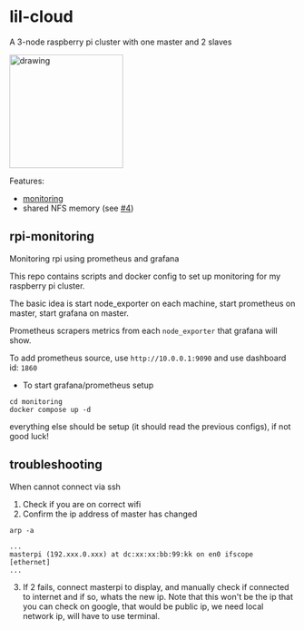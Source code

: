 # lil-cloud

A 3-node raspberry pi cluster with one master and 2 slaves


<img src="https://user-images.githubusercontent.com/9902184/118766921-ed5aef00-b831-11eb-9d54-933c252ae5d8.jpg" alt="drawing" width="200"/>

Features:
- [monitoring](#rpi-monitoring)
- shared NFS memory (see [#4](/../../issues/4))




## rpi-monitoring
Monitoring rpi using prometheus and grafana

This repo contains scripts and docker config to set up monitoring for my raspberry pi cluster.

The basic idea is start node_exporter on each machine, start prometheus on master, start grafana on master.

Prometheus scrapers metrics from each `node_exporter` that grafana will show.

To add prometheus source, use `http://10.0.0.1:9090` and use dashboard id: `1860`


- To start grafana/prometheus setup

```
cd monitoring
docker compose up -d
```

everything else should be setup (it should read the previous configs), if not good luck!


## troubleshooting
When cannot connect via ssh
1. Check if you are on correct wifi
2. Confirm the ip address of master has changed
```
arp -a

...
masterpi (192.xxx.0.xxx) at dc:xx:xx:bb:99:kk on en0 ifscope [ethernet]
...

```

3. If 2 fails, connect masterpi to display, and manually check if connected to internet and if so, whats the new ip. Note that this won't be the ip that you can check on google, that would be public ip, we need local network ip, will have to use terminal.
